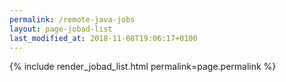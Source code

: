 ```yaml
---
permalink: /remote-java-jobs
layout: page-jobad-list
last_modified_at: 2018-11-08T19:06:17+0100
---
```

{% include render_jobad_list.html permalink=page.permalink %}
